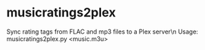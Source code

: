 # musicratings2plex
Sync rating tags from FLAC and mp3 files to a Plex server\n
Usage: musicratings2plex.py <music.m3u>
